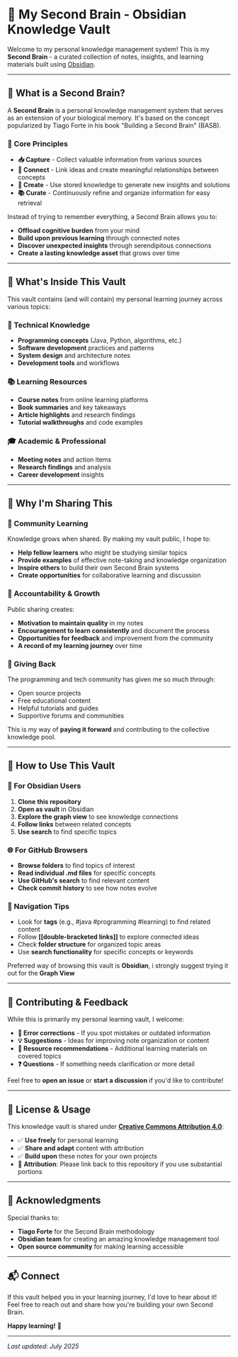 # 🧠 My Second Brain - Obsidian Knowledge Vault

Welcome to my personal knowledge management system! This is my **Second Brain** - a curated collection of notes, insights, and learning materials built using [Obsidian](https://obsidian.md/).

---

## 🤔 What is a Second Brain?

A **Second Brain** is a personal knowledge management system that serves as an extension of your biological memory. It's based on the concept popularized by Tiago Forte in his book "Building a Second Brain" (BASB).

### 🎯 Core Principles
- **📥 Capture** - Collect valuable information from various sources
- **🔗 Connect** - Link ideas and create meaningful relationships between concepts  
- **🎨 Create** - Use stored knowledge to generate new insights and solutions
- **📚 Curate** - Continuously refine and organize information for easy retrieval

Instead of trying to remember everything, a Second Brain allows you to:
- **Offload cognitive burden** from your mind
- **Build upon previous learning** through connected notes
- **Discover unexpected insights** through serendipitous connections
- **Create a lasting knowledge asset** that grows over time

---

## 📖 What's Inside This Vault

This vault contains (and will contain) my personal learning journey across various topics:

### 🔧 Technical Knowledge
- **Programming concepts** (Java, Python, algorithms, etc.)
- **Software development** practices and patterns
- **System design** and architecture notes
- **Development tools** and workflows

### 📚 Learning Resources
- **Course notes** from online learning platforms
- **Book summaries** and key takeaways
- **Article highlights** and research findings
- **Tutorial walkthroughs** and code examples

### 🎓 Academic & Professional
- **Meeting notes** and action items
- **Research findings** and analysis
- **Career development** insights

---

## 🌟 Why I'm Sharing This

### 🤝 Community Learning
Knowledge grows when shared. By making my vault public, I hope to:
- **Help fellow learners** who might be studying similar topics
- **Provide examples** of effective note-taking and knowledge organization
- **Inspire others** to build their own Second Brain systems
- **Create opportunities** for collaborative learning and discussion

### 🔄 Accountability & Growth
Public sharing creates:
- **Motivation to maintain quality** in my notes
- **Encouragement to learn consistently** and document the process
- **Opportunities for feedback** and improvement from the community
- **A record of my learning journey** over time

### 🎁 Giving Back
The programming and tech community has given me so much through:
- Open source projects
- Free educational content
- Helpful tutorials and guides
- Supportive forums and communities

This is my way of **paying it forward** and contributing to the collective knowledge pool.

---

## 🚀 How to Use This Vault

### 📱 For Obsidian Users
1. **Clone this repository**
2. **Open as vault** in Obsidian
3. **Explore the graph view** to see knowledge connections
4. **Follow links** between related concepts
5. **Use search** to find specific topics

### 🌐 For GitHub Browsers
- **Browse folders** to find topics of interest
- **Read individual .md files** for specific concepts
- **Use GitHub's search** to find relevant content
- **Check commit history** to see how notes evolve

### 🎯 Navigation Tips
- Look for **tags** (e.g., #java #programming #learning) to find related content
- Follow **[[double-bracketed links]]** to explore connected ideas
- Check **folder structure** for organized topic areas
- Use **search functionality** for specific concepts or keywords

Preferred way of browsing this vault is **Obsidian**, i strongly suggest trying it out for the **Graph View**

---

## 🤝 Contributing & Feedback

While this is primarily my personal learning vault, I welcome:

- **🐛 Error corrections** - If you spot mistakes or outdated information
- **💡 Suggestions** - Ideas for improving note organization or content
- **🔗 Resource recommendations** - Additional learning materials on covered topics
- **❓ Questions** - If something needs clarification or more detail

Feel free to **open an issue** or **start a discussion** if you'd like to contribute!

---

## 📄 License & Usage

This knowledge vault is shared under **[Creative Commons Attribution 4.0](https://creativecommons.org/licenses/by/4.0/)**:
- ✅ **Use freely** for personal learning
- ✅ **Share and adapt** content with attribution
- ✅ **Build upon** these notes for your own projects
- 📝 **Attribution**: Please link back to this repository if you use substantial portions

---

## 🙏 Acknowledgments

Special thanks to:
- **Tiago Forte** for the Second Brain methodology
- **Obsidian team** for creating an amazing knowledge management tool
- **Open source community** for making learning accessible

---

## 📬 Connect

If this vault helped you in your learning journey, I'd love to hear about it! Feel free to reach out and share how you're building your own Second Brain.

**Happy learning!** 🚀

---

*Last updated: July 2025*
